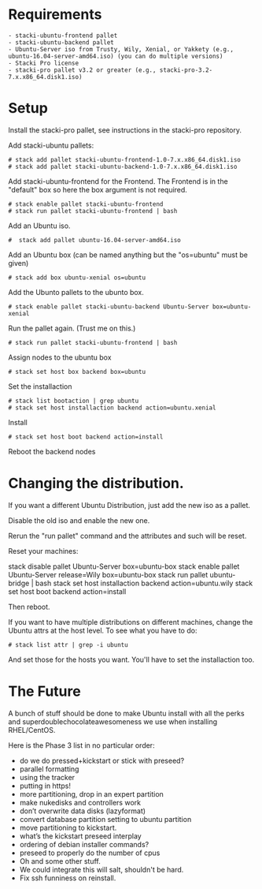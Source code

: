 # Requirements

	- stacki-ubuntu-frontend pallet
	- stacki-ubuntu-backend pallet
	- Ubuntu-Server iso from Trusty, Wily, Xenial, or Yakkety (e.g., ubuntu-16.04-server-amd64.iso) (you can do multiple versions)
	- Stacki Pro license
	- stacki-pro pallet v3.2 or greater (e.g., stacki-pro-3.2-7.x.x86_64.disk1.iso)


# Setup

Install the stacki-pro pallet, see instructions in the stacki-pro repository.

Add stacki-ubuntu pallets:

	# stack add pallet stacki-ubuntu-frontend-1.0-7.x.x86_64.disk1.iso
	# stack add pallet stacki-ubuntu-backend-1.0-7.x.x86_64.disk1.iso

Add stacki-ubuntu-frontend for the Frontend.  The Frontend is in the
"default" box so here the box argument is not required.

	# stack enable pallet stacki-ubuntu-frontend
	# stack run pallet stacki-ubuntu-frontend | bash

Add an Ubuntu iso.

	#  stack add pallet ubuntu-16.04-server-amd64.iso

Add an Ubuntu box (can be named anything but the "os=ubuntu" must be given)

	# stack add box ubuntu-xenial os=ubuntu

Add the Ubunto pallets to the ubunto box.

	# stack enable pallet stacki-ubuntu-backend Ubuntu-Server box=ubuntu-xenial


Run the pallet again. (Trust me on this.)

	# stack run pallet stacki-ubuntu-frontend | bash

Assign nodes to the ubuntu box

	# stack set host box backend box=ubuntu

Set the installaction

	# stack list bootaction | grep ubuntu
	# stack set host installaction backend action=ubuntu.xenial

Install

	# stack set host boot backend action=install

Reboot the backend nodes


# Changing the distribution.

If you want a different Ubuntu Distribution, just add the new iso 
as a pallet. 

Disable the old iso and enable the new one.

Rerun the "run pallet" command and the attributes and such will
be reset.

Reset your machines:

stack disable pallet Ubuntu-Server box=ubuntu-box
stack enable pallet Ubuntu-Server release=Wily box=ubuntu-box
stack run pallet ubuntu-bridge | bash
stack set host installaction backend action=ubuntu.wily
stack set host boot backend action=install

Then reboot.

If you want to have multiple distributions on different machines, 
change the Ubuntu attrs at the host level. To see what you have to 
do:

	# stack list attr | grep -i ubuntu

And set those for the hosts you want.
You'll have to set the installaction too.

# The Future

A bunch of stuff should be done to make Ubuntu install with all 
the perks and superdoublechocolateawesomeness we use when 
installing RHEL/CentOS.

Here is the Phase 3 list in no particular order:

- do we do pressed+kickstart or stick with preseed?
- parallel formatting
- using the tracker
- putting in https!
- more partitioning, drop in an expert partition
- make nukedisks and controllers work
- don’t overwrite data disks (lazyformat)
- convert database partition setting to ubuntu partition
- move partitioning to kickstart.
- what’s the kickstart preseed interplay
- ordering of debian installer commands?
- preseed to properly do the number of cpus
- Oh and some other stuff.
- We could integrate this will salt, shouldn't be hard.
- Fix ssh funniness on reinstall.

